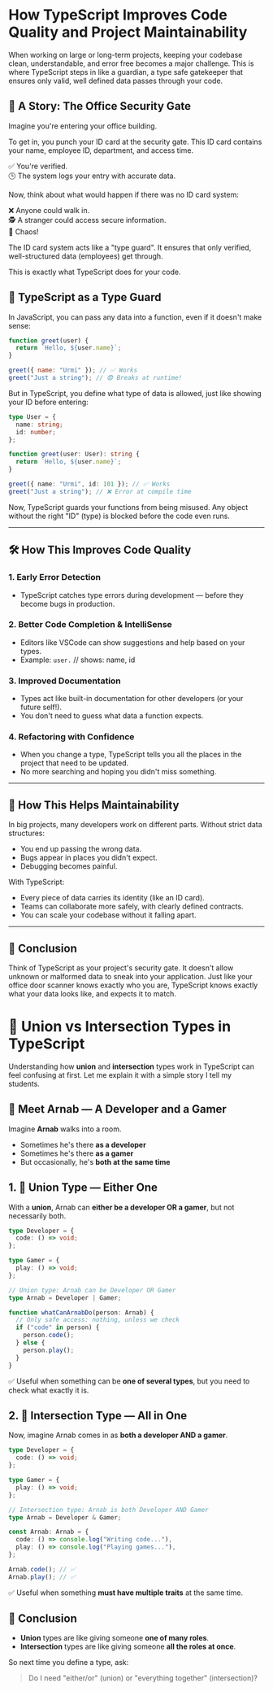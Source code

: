 # How TypeScript Improves Code Quality and Project Maintainability

When working on large or long-term projects, keeping your codebase clean, understandable, and error free becomes a major challenge. This is where TypeScript steps in like a guardian, a type safe gatekeeper that ensures only valid, well defined data passes through your code.

## 🛂 A Story: The Office Security Gate

Imagine you're entering your office building.

To get in, you punch your ID card at the security gate. This ID card contains your name, employee ID, department, and access time.

✅ You're verified.  
🕒 The system logs your entry with accurate data.

Now, think about what would happen if there was no ID card system:

❌ Anyone could walk in.  
🕵️ A stranger could access secure information.  
🤯 Chaos!

The ID card system acts like a "type guard". It ensures that only verified, well-structured data (employees) get through.

This is exactly what TypeScript does for your code.

## 🧠 TypeScript as a Type Guard

In JavaScript, you can pass any data into a function, even if it doesn't make sense:

```javascript
function greet(user) {
  return `Hello, ${user.name}`;
}

greet({ name: "Urmi" }); // ✅ Works
greet("Just a string"); // 😨 Breaks at runtime!
```

But in TypeScript, you define what type of data is allowed, just like showing your ID before entering:

```typescript
type User = {
  name: string;
  id: number;
};

function greet(user: User): string {
  return `Hello, ${user.name}`;
}

greet({ name: "Urmi", id: 101 }); // ✅ Works
greet("Just a string"); // ❌ Error at compile time
```

Now, TypeScript guards your functions from being misused. Any object without the right "ID" (type) is blocked before the code even runs.

---

## 🛠️ How This Improves Code Quality

### 1. Early Error Detection

- TypeScript catches type errors during development — before they become bugs in production.

### 2. Better Code Completion & IntelliSense

- Editors like VSCode can show suggestions and help based on your types.
- Example: `user.` // shows: name, id

### 3. Improved Documentation

- Types act like built-in documentation for other developers (or your future self!).
- You don't need to guess what data a function expects.

### 4. Refactoring with Confidence

- When you change a type, TypeScript tells you all the places in the project that need to be updated.
- No more searching and hoping you didn't miss something.

---

## 🧹 How This Helps Maintainability

In big projects, many developers work on different parts. Without strict data structures:

- You end up passing the wrong data.
- Bugs appear in places you didn't expect.
- Debugging becomes painful.

With TypeScript:

- Every piece of data carries its identity (like an ID card).
- Teams can collaborate more safely, with clearly defined contracts.
- You can scale your codebase without it falling apart.

---

## 🎯 Conclusion

Think of TypeScript as your project's security gate. It doesn't allow unknown or malformed data to sneak into your application. Just like your office door scanner knows exactly who you are, TypeScript knows exactly what your data looks like, and expects it to match.

# 🤝 Union vs Intersection Types in TypeScript

Understanding how **union** and **intersection** types work in TypeScript can feel confusing at first. Let me explain it with a simple story I tell my students.

## 🧍 Meet Arnab — A Developer and a Gamer

Imagine **Arnab** walks into a room.

- Sometimes he's there **as a developer**
- Sometimes he's there **as a gamer**
- But occasionally, he's **both at the same time**

## 1. 🧢 Union Type — Either One

With a **union**, Arnab can **either be a developer OR a gamer**, but not necessarily both.

```typescript
type Developer = {
  code: () => void;
};

type Gamer = {
  play: () => void;
};

// Union type: Arnab can be Developer OR Gamer
type Arnab = Developer | Gamer;

function whatCanArnabDo(person: Arnab) {
  // Only safe access: nothing, unless we check
  if ("code" in person) {
    person.code();
  } else {
    person.play();
  }
}
```

✅ Useful when something can be **one of several types**, but you need to check what exactly it is.

## 2. 🎩 Intersection Type — All in One

Now, imagine Arnab comes in as **both a developer AND a gamer**.

```typescript
type Developer = {
  code: () => void;
};

type Gamer = {
  play: () => void;
};

// Intersection type: Arnab is both Developer AND Gamer
type Arnab = Developer & Gamer;

const Arnab: Arnab = {
  code: () => console.log("Writing code..."),
  play: () => console.log("Playing games..."),
};

Arnab.code(); // ✅
Arnab.play(); // ✅
```

✅ Useful when something **must have multiple traits** at the same time.

## 🧠 Conclusion

- **Union** types are like giving someone **one of many roles**.
- **Intersection** types are like giving someone **all the roles at once**.

So next time you define a type, ask:

> Do I need "either/or" (union) or "everything together" (intersection)?
